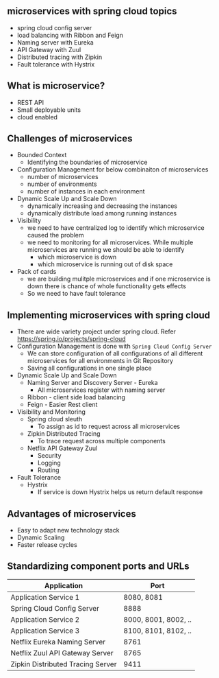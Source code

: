 ## microservices with spring cloud topics
* spring cloud config server
* load balancing with Ribbon and Feign
* Naming server with Eureka
* API Gateway with Zuul
* Distributed tracing with Zipkin
* Fault tolerance with Hystrix

## What is microservice?
* REST API
* Small deployable units
* cloud enabled

## Challenges of microservices
* Bounded Context
	* Identifying the boundaries of microservice
* Configuration Management for below combinaiton of microservices
	* number of microservices
	* number of environments
	* number of instances in each environment
* Dynamic Scale Up and Scale Down
	* dynamically increasing and decreasing the instances
	* dynamically distribute load among running instances
* Visibility
	* we need to have centralized log to identify which microservice caused the problem
	* we need to monitoring for all microservices. While multiple microservices are running we should be able to identify 
		* which microservice is down
		* which microservice is running out of disk space
* Pack of cards
	* we are building mulitple microservices and if one microservice is down there is chance of whole functionality gets effects
	* So we need to have fault tolerance

## Implementing microservices with spring cloud
* There are wide variety project under spring cloud. Refer https://spring.io/projects/spring-cloud
* Configuration Management is done with `Spring Cloud Config Server`
	* We can store configuration of all configurations of all different microservices for all environments in Git Repository
	* Saving all configurations in one single place
* Dynamic Scale Up and Scale Down
	* Naming Server and Discovery Server - Eureka
		* All microservices register with naming server
	* Ribbon - client side load balancing
	* Feign - Easier Rest client
* Visibility and Monitoring
	* Spring cloud sleuth
		* To assign as id to request across all microservices
	* Zipkin Distributed Tracing
		* To trace request across multiple components
	* Netflix API Gateway Zuul
		* Security
		* Logging
		* Routing
* Fault Tolerance
	* Hystrix
		* If service is down Hystrix helps us return default response

## Advantages of microservices
* Easy to adapt new technology stack
* Dynamic Scaling
* Faster release cycles

## Standardizing component ports and URLs
Application          				| Port
-------------------- 				| ---------------
Application Service 1         		| 8080, 8081
Spring Cloud Config Server  		| 8888
Application Service  2 				| 8000, 8001, 8002, ..
Application Service 3				| 8100, 8101, 8102, ..
Netflix Eureka Naming Server		| 8761
Netflix Zuul API Gateway Server		| 8765
Zipkin Distributed Tracing Server 	| 9411